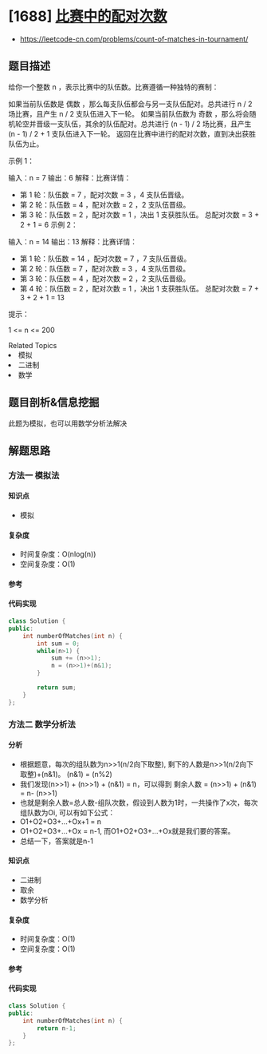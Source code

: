 
# [1688] [比赛中的配对次数](https://leetcode-cn.com/problems/count-of-matches-in-tournament/)
* https://leetcode-cn.com/problems/count-of-matches-in-tournament/

## 题目描述

给你一个整数 n ，表示比赛中的队伍数。比赛遵循一种独特的赛制：

如果当前队伍数是 偶数 ，那么每支队伍都会与另一支队伍配对。总共进行 n / 2 场比赛，且产生 n / 2 支队伍进入下一轮。
如果当前队伍数为 奇数 ，那么将会随机轮空并晋级一支队伍，其余的队伍配对。总共进行 (n - 1) / 2 场比赛，且产生 (n - 1) / 2 + 1 支队伍进入下一轮。
返回在比赛中进行的配对次数，直到决出获胜队伍为止。

 

示例 1：

输入：n = 7
输出：6
解释：比赛详情：
- 第 1 轮：队伍数 = 7 ，配对次数 = 3 ，4 支队伍晋级。
- 第 2 轮：队伍数 = 4 ，配对次数 = 2 ，2 支队伍晋级。
- 第 3 轮：队伍数 = 2 ，配对次数 = 1 ，决出 1 支获胜队伍。
总配对次数 = 3 + 2 + 1 = 6
示例 2：

输入：n = 14
输出：13
解释：比赛详情：
- 第 1 轮：队伍数 = 14 ，配对次数 = 7 ，7 支队伍晋级。
- 第 2 轮：队伍数 = 7 ，配对次数 = 3 ，4 支队伍晋级。
- 第 3 轮：队伍数 = 4 ，配对次数 = 2 ，2 支队伍晋级。
- 第 4 轮：队伍数 = 2 ，配对次数 = 1 ，决出 1 支获胜队伍。
总配对次数 = 7 + 3 + 2 + 1 = 13


提示：

1 <= n <= 200

<div><div>Related Topics</div><div><li>模拟</li><li>二进制</li><li>数学</li></div></div>


## 题目剖析&信息挖掘

此题为模拟，也可以用数学分析法解决

## 解题思路

### 方法一 模拟法

#### 知识点

* 模拟

#### 复杂度

* 时间复杂度：O(nlog(n))
* 空间复杂度：O(1)

#### 参考
#### 代码实现

```c++
class Solution {
public:
    int numberOfMatches(int n) {
        int sum = 0;
        while(n>1) {
            sum += (n>>1);
            n = (n>>1)+(n&1);
        }

        return sum;
    }
};
```



### 方法二 数学分析法

#### 分析

- 根据题意，每次的组队数为n>>1(n/2向下取整), 剩下的人数是n>>1(n/2向下取整)+(n&1)。 (n&1) = (n%2)
- 我们发现(n>>1) + (n>>1) + (n&1) = n，可以得到 剩余人数 = (n>>1) + (n&1) = n- (n>>1) 
- 也就是剩余人数=总人数-组队次数，假设到人数为1时，一共操作了x次，每次组队数为Oi, 可以有如下公式：
- O1+O2+O3+...+Ox+1 = n
- O1+O2+O3+...+Ox = n-1, 而O1+O2+O3+...+Ox就是我们要的答案。
- 总结一下，答案就是n-1

#### 知识点

- 二进制
- 取余
- 数学分析

#### 复杂度

- 时间复杂度：O(1)
- 空间复杂度：O(1)

#### 参考

#### 代码实现

```c++
class Solution {
public:
    int numberOfMatches(int n) {
        return n-1;
    }
};
```

